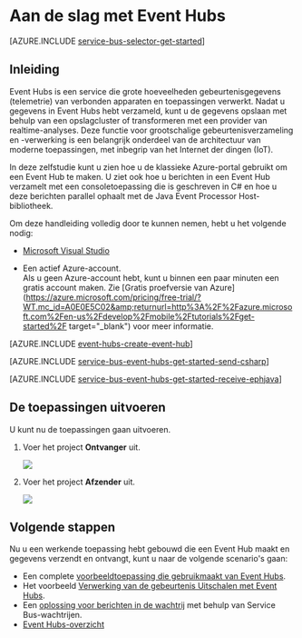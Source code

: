 <properties
    pageTitle="Aan de slag met Event Hubs in C# | Microsoft Azure"
    description="Volg deze zelfstudie om aan de slag te gaan met Azure Event Hubs; verzenden van gebeurtenissen in C# en ze in Java ontvangen met behulp van de EventProcessorHost."
    services="event-hubs"
    documentationCenter=""
    authors="jtaubensee"
    manager="timlt"
    editor=""/>

<tags
    ms.service="event-hubs"
    ms.workload="na"
    ms.tgt_pltfrm="na"
    ms.devlang="na"
    ms.topic="hero-article"
    ms.date="09/27/2016"
    ms.author="jotaub;sethm"/>


# Aan de slag met Event Hubs

[AZURE.INCLUDE [service-bus-selector-get-started](../../includes/service-bus-selector-get-started.md)]

## Inleiding

Event Hubs is een service die grote hoeveelheden gebeurtenisgegevens (telemetrie) van verbonden apparaten en toepassingen verwerkt. Nadat u gegevens in Event Hubs hebt verzameld, kunt u de gegevens opslaan met behulp van een opslagcluster of transformeren met een provider van realtime-analyses. Deze functie voor grootschalige gebeurtenisverzameling en -verwerking is een belangrijk onderdeel van de architectuur van moderne toepassingen, met inbegrip van het Internet der dingen (IoT).

In deze zelfstudie kunt u zien hoe u de klassieke Azure-portal gebruikt om een Event Hub te maken. U ziet ook hoe u berichten in een Event Hub verzamelt met een consoletoepassing die is geschreven in C# en hoe u deze berichten parallel ophaalt met de Java Event Processor Host-bibliotheek.

Om deze handleiding volledig door te kunnen nemen, hebt u het volgende nodig:

+ [Microsoft Visual Studio](http://visualstudio.com)

+ Een actief Azure-account. <br/>Als u geen Azure-account hebt, kunt u binnen een paar minuten een gratis account maken. Zie [Gratis proefversie van Azure](https://azure.microsoft.com/pricing/free-trial/?WT.mc_id=A0E0E5C02&amp;returnurl=http%3A%2F%2Fazure.microsoft.com%2Fen-us%2Fdevelop%2Fmobile%2Ftutorials%2Fget-started%2F target="_blank") voor meer informatie.

[AZURE.INCLUDE [event-hubs-create-event-hub](../../includes/event-hubs-create-event-hub.md)]

[AZURE.INCLUDE [service-bus-event-hubs-get-started-send-csharp](../../includes/service-bus-event-hubs-get-started-send-csharp.md)]

[AZURE.INCLUDE [service-bus-event-hubs-get-started-receive-ephjava](../../includes/service-bus-event-hubs-get-started-receive-ephjava.md)]

## De toepassingen uitvoeren

U kunt nu de toepassingen gaan uitvoeren.

1.  Voer het project **Ontvanger** uit.

    ![][21]

2.  Voer het project **Afzender** uit.

    ![][22]

## Volgende stappen

Nu u een werkende toepassing hebt gebouwd die een Event Hub maakt en gegevens verzendt en ontvangt, kunt u naar de volgende scenario's gaan:

- Een complete [voorbeeldtoepassing die gebruikmaakt van Event Hubs][].
- Het voorbeeld [Verwerking van de gebeurtenis Uitschalen met Event Hubs][].
- Een [oplossing voor berichten in de wachtrij][] met behulp van Service Bus-wachtrijen.
- [Event Hubs-overzicht][]

<!-- Images. -->
[21]: ./media/event-hubs-csharp-ephjava-getstarted/ephjava.png
[22]: ./media/event-hubs-csharp-ephjava-getstarted/cs-send.png

<!-- Links -->
[klassieke Azure-portal]: https://manage.windowsazure.com/
[Event Hubs-overzicht]: event-hubs-overview.md
[voorbeeldtoepassing die gebruikmaakt van Event Hubs]: https://code.msdn.microsoft.com/Service-Bus-Event-Hub-286fd097
[Verwerking van de gebeurtenis Uitschalen met Event Hubs]: https://code.msdn.microsoft.com/Service-Bus-Event-Hub-45f43fc3
[oplossing voor berichten in de wachtrij]: ../service-bus/service-bus-dotnet-multi-tier-app-using-service-bus-queues.md
 



<!--HONumber=Sep16_HO3-->


